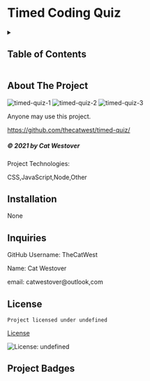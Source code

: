 # Timed Coding Quiz


<!-- Project Table of Contents -->
<details>
  <h2 class="display-inline-block">Description</h2>
  This app presents users with a timed coding quiz.

  <summary>
  <h2 class="display-inline-block">Table of Contents</h2>
  </summary>
  <ul>
    <li><a href="#about-project">About The Project</a></li>
    <li><a href="#projectInstall">Installation</a></li>
    <li><a href="#links">Project Links</a></li>
    <li><a href="#inquiries">Inquiries</a></li>
  </ul>
</details>

<!-- About Project Section -->
## About The Project

![timed-quiz-1](https://user-images.githubusercontent.com/76404552/123138075-7f45b100-d409-11eb-9981-e88f200ea7ab.png)
![timed-quiz-2](https://user-images.githubusercontent.com/76404552/123138074-7ead1a80-d409-11eb-80d5-4cafdf927c9c.png)
![timed-quiz-3](https://user-images.githubusercontent.com/76404552/123138072-7ead1a80-d409-11eb-8fa8-47d85f087549.png)

Anyone may use this project.

https://github.com/thecatwest/timed-quiz/

<h5 class="text-dark">
&copy; 2021 by Cat Westover
</h5>

Project Technologies:

CSS,JavaScript,Node,Other

<!-- Installation -->
## Installation

None

<!-- Inquiries -->
## Inquiries

GitHub Username: TheCatWest

Name: Cat Westover

email: catwestover@outlook,com

## License
    Project licensed under undefined

[License](#license) 

![License: undefined](https://img.shields.io/badge/License-undefined-yellow.svg)

<!-- Project Badges -->
## Project Badges

